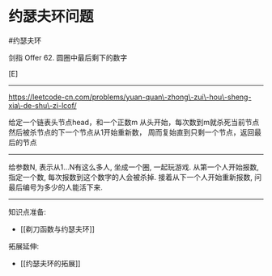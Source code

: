 # 约瑟夫环问题

#约瑟夫环

剑指 Offer 62. 圆圈中最后剩下的数字

[E]

---
   

https://leetcode-cn.com/problems/yuan-quan\-zhong\-zui\-hou\-sheng-xia\-de-shu\-zi-lcof/

给定一个链表头节点head，和一个正数m
从头开始，每次数到m就杀死当前节点
然后被杀节点的下一个节点从1开始重新数，
周而复始直到只剩一个节点，返回最后的节点

---

给参数N, 表示从1…N有这么多人, 坐成一个圈, 一起玩游戏. 从第一个人开始报数, 指定一个数, 每次报数到这个数字的人会被杀掉. 接着从下一个人开始重新报数, 问最后编号为多少的人能活下来.




---

知识点准备:
- [[剃刀函数与约瑟夫环]]

拓展延伸:
- [[约瑟夫环的拓展]]
